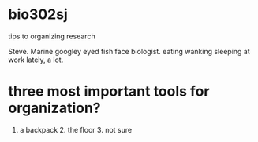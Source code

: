 # bio302sj
tips to organizing research 

Steve.
Marine googley eyed fish face biologist.
eating wanking sleeping at work lately, a lot.
# three most important tools for organization?
1. a backpack 2. the floor 3. not sure

